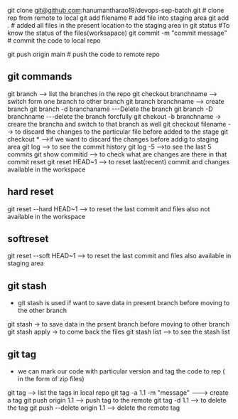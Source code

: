 git clone git@github.com:hanumantharao19/devops-sep-batch.git # clone rep
from remote to local
git add filename  # add file into staging area
git add . #  added all files in the present location  to the staging area in
git status #To know the status of the files(worksapace)
git commit -m "commit message"  # commit the code to local repo

git push origin main # push the code to remote repo

## git commands
git branch  --> list the branches in the repo
git checkout branchname  --> switch form one branch to other branch
git branch branchname --> create branch
git branch -d branchaname ---Delete the branch
git branch -D  branchname ---delete the branch forcfully
git chekout -b branchname  -> creare the brancha and switch to that branch as well
git checkout  filename  --> to discard the changes to the particular file
before added to the stage
git checkout *  -->if we want to discard the changes before addig to staging  area
git log --> to see the commit history
git log -5 -->to see the last 5 commits
git show commitid --> to check what are changes are there in that commit
reset
git reset HEAD~1 --> to reset last(recent) commit and changes available in the workspace


## hard reset
git reset --hard HEAD~1  --> to reset the last commit and 
files also not available in the workspace

## softreset
git reset --soft HEAD~1  --> to reset the last commit and 
files also available in staging area

## git stash
- git stash is used if want to save data in present branch before
  moving to the other branch

git stash  -> to save data in the prsent branch before moving to other 
  branch
git stash apply  -> to come back the files
git stash list --> to see the stash list


## git tag
- we can mark our code with  particular version and tag the code to rep ( in the form of zip files)

git tag  --> list the tags  in local repo
git tag -a 1.1  -m "message"   ---> create a tag
git push origin 1.1  --> push tag to the remote
git tag -d 1.1  --> to delete the tag
git push --delete origin 1.1  --> delete the remote tag



